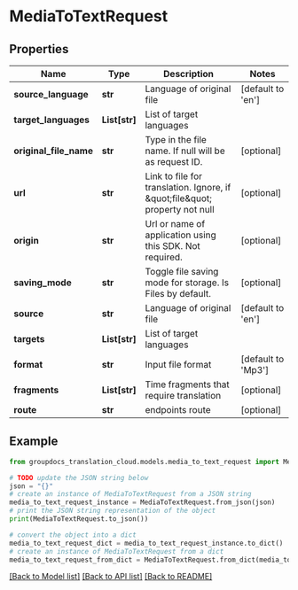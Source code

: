 # MediaToTextRequest


## Properties

Name | Type | Description | Notes
------------ | ------------- | ------------- | -------------
**source_language** | **str** | Language of original file | [default to 'en']
**target_languages** | **List[str]** | List of target languages | 
**original_file_name** | **str** | Type in the file name. If null will be as request ID. | [optional] 
**url** | **str** | Link to file for translation. Ignore, if \&quot;file\&quot; property not null | [optional] 
**origin** | **str** | Url or name of application using this SDK. Not required. | [optional] 
**saving_mode** | **str** | Toggle file saving mode for storage.  Is Files by default. | [optional] 
**source** | **str** | Language of original file | [default to 'en']
**targets** | **List[str]** | List of target languages | 
**format** | **str** | Input file format | [default to 'Mp3']
**fragments** | **List[str]** | Time fragments that require translation | [optional] 
**route** | **str** | endpoints route | [optional] 

## Example

```python
from groupdocs_translation_cloud.models.media_to_text_request import MediaToTextRequest

# TODO update the JSON string below
json = "{}"
# create an instance of MediaToTextRequest from a JSON string
media_to_text_request_instance = MediaToTextRequest.from_json(json)
# print the JSON string representation of the object
print(MediaToTextRequest.to_json())

# convert the object into a dict
media_to_text_request_dict = media_to_text_request_instance.to_dict()
# create an instance of MediaToTextRequest from a dict
media_to_text_request_from_dict = MediaToTextRequest.from_dict(media_to_text_request_dict)
```
[[Back to Model list]](../README.md#documentation-for-models) [[Back to API list]](../README.md#documentation-for-api-endpoints) [[Back to README]](../README.md)



